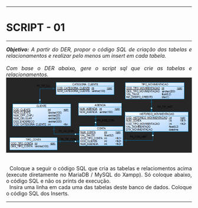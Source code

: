 -----

# SCRIPT - 01

-----

</div>
<div align="justify">
<i><b>Objetivo:</b> A partir do DER, propor o código SQL de criação das tabelas e relacionamentos e realizar pelo menos um insert em cada tabela.<br /> </i> <br />
<i>Com base o DER abaixo, gere o script sql que crie as tabelas e relacionamentos.<br /> 
<img alt="EXERCICIO" src="https://github.com/joaovitorgfs/banco-de-dados/blob/main/SCRIPT%20-%2001/img/exercicio.png" /> <br />
</i>
<p> <br />
&nbsp; Coloque a seguir o código SQL que cria as tabelas e relaciomentos acima (execute diretamente no MariaDB / MySQL do Xampp). Só coloque abaixo, o código SQL e não os prints de execução. <br /> 
&nbsp; Insira uma linha em cada uma das tabelas deste banco de dados. Coloque o código SQL dos Inserts. 
</p>
</div>

-----